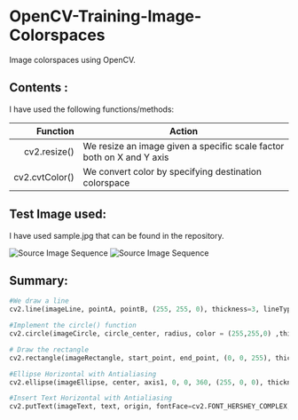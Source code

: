 # OpenCV-Training-Image-Colorspaces

Image colorspaces using OpenCV.
## Contents :
I have used the following functions/methods:

| Function        |Action                                                                        |
|----------------:|------------------------------------------------------------------------------|
|cv2.resize()     |We resize an image given a specific scale factor both on X and Y axis         |
|cv2.cvtColor()   |We convert color by specifying destination colorspace                         |

## Test Image used: 
I have used sample.jpg that can be found in the repository.

![Source Image Sequence](sample.jpg)
![Source Image Sequence](https://learnopencv.com/wp-content/uploads/2017/05/components-bgr.png)
## Summary:

```python
#We draw a line
cv2.line(imageLine, pointA, pointB, (255, 255, 0), thickness=3, lineType=cv2.LINE_AA)
```
```python
#Implement the circle() function
cv2.circle(imageCircle, circle_center, radius, color = (255,255,0) ,thickness=2,lineType=cv2.LINE_AA)
```
```python
# Draw the rectangle
cv2.rectangle(imageRectangle, start_point, end_point, (0, 0, 255), thickness= 3, lineType=cv2.LINE_8)
```
```python
#Ellipse Horizontal with Antialiasing
cv2.ellipse(imageEllipse, center, axis1, 0, 0, 360, (255, 0, 0), thickness=3, lineType=cv2.LINE_AA)
```
```python
#Insert Text Horizontal with Antialiasing
cv2.putText(imageText, text, origin, fontFace=cv2.FONT_HERSHEY_COMPLEX, fontScale=1.5, color = (255,255,0), thickness=0, lineType=cv2.LINE_AA)
```

